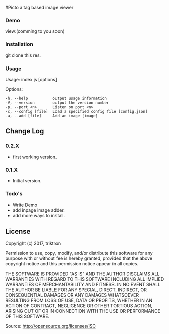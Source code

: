#Picto
a tag based image viewer

### Demo

view:(comming to you soon)

### Installation
git clone this res.

### Usage
  Usage: index.js [options]

  Options:

    -h, --help           output usage information
    -V, --version        output the version number
    -p, --port <n>       Listen on port <n>
    -c, --config [file]  Load a specified config file [config.json]
    -a, --add [file]     Add an image [image]


## Change Log

### 0.2.X

* first working version.

### 0.1.X

* Initial version.

### Todo's
* Write Demo
* add inpage image adder.
* add more ways to install.

License
----

Copyright (c) 2017, triktron

Permission to use, copy, modify, and/or distribute this software for any purpose with or without fee is hereby granted, provided that the above copyright notice and this permission notice appear in all copies.

THE SOFTWARE IS PROVIDED "AS IS" AND THE AUTHOR DISCLAIMS ALL WARRANTIES WITH REGARD TO THIS SOFTWARE INCLUDING ALL IMPLIED WARRANTIES OF MERCHANTABILITY AND FITNESS. IN NO EVENT SHALL THE AUTHOR BE LIABLE FOR ANY SPECIAL, DIRECT, INDIRECT, OR CONSEQUENTIAL DAMAGES OR ANY DAMAGES WHATSOEVER RESULTING FROM LOSS OF USE, DATA OR PROFITS, WHETHER IN AN ACTION OF CONTRACT, NEGLIGENCE OR OTHER TORTIOUS ACTION, ARISING OUT OF OR IN CONNECTION WITH THE USE OR PERFORMANCE OF THIS SOFTWARE.

Source: http://opensource.org/licenses/ISC
